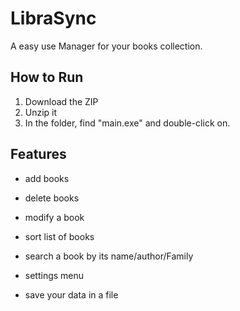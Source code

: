 # **LibraSync**

A easy use Manager for your books collection.

## **How to Run**

1. Download the ZIP
2. Unzip it
3. In the folder, find "main.exe" and double-click on.

## **Features**

- add books

- delete books

- modify a book

- sort list of books

- search a book by its name/author/Family

- settings menu

- save your data in a file
